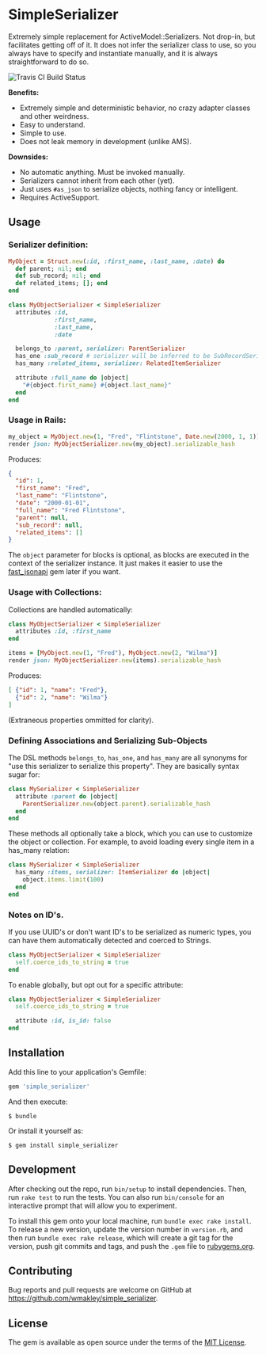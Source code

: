 # SimpleSerializer

Extremely simple replacement for ActiveModel::Serializers. Not drop-in,
but facilitates getting off of it. It does not infer the serializer
class to use, so you always have to specify and instantiate manually,
and it is always straightforward to do so.

![Travis CI Build Status](https://travis-ci.org/wmakley/simple_serializer.svg?branch=master)

**Benefits:**

* Extremely simple and deterministic behavior, no crazy adapter classes and other weirdness.
* Easy to understand.
* Simple to use.
* Does not leak memory in development (unlike AMS).

**Downsides:**

* No automatic anything. Must be invoked manually.
* Serializers cannot inherit from each other (yet).
* Just uses `#as_json` to serialize objects, nothing fancy or intelligent.
* Requires ActiveSupport.

## Usage

### Serializer definition:

```ruby
MyObject = Struct.new(:id, :first_name, :last_name, :date) do
  def parent; nil; end
  def sub_record; nil; end
  def related_items; []; end
end

class MyObjectSerializer < SimpleSerializer
  attributes :id,
             :first_name,
             :last_name,
             :date

  belongs_to :parent, serializer: ParentSerializer
  has_one :sub_record # serializer will be inferred to be SubRecordSerializer
  has_many :related_items, serializer: RelatedItemSerializer

  attribute :full_name do |object|
    "#{object.first_name} #{object.last_name}"
  end
end

```

### Usage in Rails:

```ruby
my_object = MyObject.new(1, "Fred", "Flintstone", Date.new(2000, 1, 1))
render json: MyObjectSerializer.new(my_object).serializable_hash
```

Produces:

```json
{
  "id": 1,
  "first_name": "Fred",
  "last_name": "Flintstone",
  "date": "2000-01-01",
  "full_name": "Fred Flintstone",
  "parent": null,
  "sub_record": null,
  "related_items": []
}
```

The `object` parameter for blocks is optional, as blocks are executed
in the context of the serializer instance. It just makes it easier
to use the [fast_jsonapi](https://github.com/Netflix/fast_jsonapi) gem later if you want.

### Usage with Collections:

Collections are handled automatically:

```ruby
class MyObjectSerializer < SimpleSerializer
  attributes :id, :first_name
end

items = [MyObject.new(1, "Fred"), MyObject.new(2, "Wilma")]
render json: MyObjectSerializer.new(items).serializable_hash
```

Produces:

```json
[ {"id": 1, "name": "Fred"},
  {"id": 2, "name": "Wilma"}
]
```

(Extraneous properties ommitted for clarity).

### Defining Associations and Serializing Sub-Objects

The DSL methods `belongs_to`, `has_one`, and `has_many` are all synonyms for "use this serializer to serialize this property". They are basically syntax sugar for:

```ruby
class MySerializer < SimpleSerializer
  attribute :parent do |object|
    ParentSerializer.new(object.parent).serializable_hash
  end
end
```

These methods all optionally take a block, which you can use to customize the
object or collection. For example, to avoid loading every single item in a
has_many relation:

```ruby
class MySerializer < SimpleSerializer
  has_many :items, serializer: ItemSerializer do |object|
    object.items.limit(100)
  end
end
```

### Notes on ID's.

If you use UUID's or don't want ID's to be serialized as numeric types,
you can have them automatically detected and coerced to Strings.

```ruby
class MyObjectSerializer < SimpleSerializer
  self.coerce_ids_to_string = true
end
```

To enable globally, but opt out for a specific attribute:

```ruby
class MyObjectSerializer < SimpleSerializer
  self.coerce_ids_to_string = true

  attribute :id, is_id: false
end
```


## Installation

Add this line to your application's Gemfile:

```ruby
gem 'simple_serializer'
```

And then execute:

    $ bundle

Or install it yourself as:

    $ gem install simple_serializer

## Development

After checking out the repo, run `bin/setup` to install dependencies. Then, run `rake test` to run the tests. You can also run `bin/console` for an interactive prompt that will allow you to experiment.

To install this gem onto your local machine, run `bundle exec rake install`. To release a new version, update the version number in `version.rb`, and then run `bundle exec rake release`, which will create a git tag for the version, push git commits and tags, and push the `.gem` file to [rubygems.org](https://rubygems.org).

## Contributing

Bug reports and pull requests are welcome on GitHub at https://github.com/wmakley/simple_serializer.

## License

The gem is available as open source under the terms of the [MIT License](https://opensource.org/licenses/MIT).
